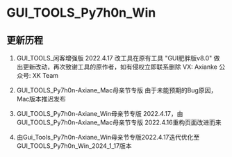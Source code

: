 # GUI_TOOLS_Py7h0n_Win

## 更新历程

1. GUI_TOOLS_闲客增强版 2022.4.17
   改工具在原有工具 "GUI肥胖版v8.0" 做出更新改动，再次致谢工具的原作者，如有侵权立即联系删除 VX: Axianke 公众号: XK Team

2. GUI_TOOLS_Py7h0n-Axiane_Mac母亲节专版
   由于未能预期的Bug原因，Mac版本推迟发布

4. GUI_TOOLS_Py7h0n-Axiane_Win母亲节专版 2022.4.17，由GUI_TOOLS_Py7h0n-Axiane_Mac母亲节专版 2022.4.16重构页面改进而来

5. 由Gui_Tools_Py7h0n-Axiane_Win母亲节专版2022.4.17迭代优化至GUI_TOOLS_Py7h0n_Win_2024_1_17版本











